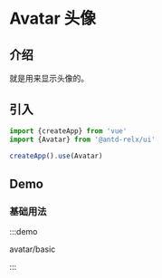 # Avatar 头像

## 介绍

就是用来显示头像的。

## 引入

```js
import {createApp} from 'vue'
import {Avatar} from '@antd-relx/ui'

createApp().use(Avatar)
```

## Demo

### 基础用法

:::demo

avatar/basic

:::
